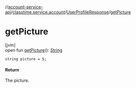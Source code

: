 //[account-service-api](../../../index.md)/[classtime.service.account](../index.md)/[UserProfileResponse](index.md)/[getPicture](get-picture.md)

# getPicture

[jvm]\
open fun [getPicture](get-picture.md)(): [String](https://docs.oracle.com/javase/8/docs/api/java/lang/String.html)

`string picture = 5;`

#### Return

The picture.
